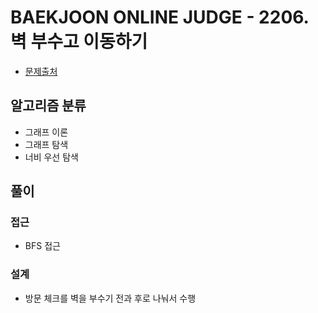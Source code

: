 # BAEKJOON ONLINE JUDGE - 2206. 벽 부수고 이동하기

- [문제출처](https://www.acmicpc.net/problem/2206 '2206. 벽 부수고 이동하기')

## 알고리즘 분류

- 그래프 이론
- 그래프 탐색
- 너비 우선 탐색

## 풀이

### 접근

- BFS 접근

### 설계

- 방문 체크를 벽을 부수기 전과 후로 나눠서 수행
